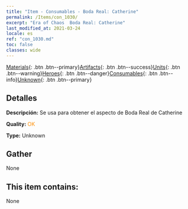 ```yaml
---
title: "Item - Consumables - Boda Real: Catherine"
permalink: /Items/con_1030/
excerpt: "Era of Chaos  Boda Real: Catherine"
last_modified_at: 2021-03-24
locale: es
ref: "con_1030.md"
toc: false
classes: wide
---
```

 [Materials](/es/Items/){: .btn .btn--primary}[Artifacts](/es/Items/Artifacts/){: .btn .btn--success}[Units](/es/Items/Units/){: .btn .btn--warning}[Heroes](/es/Items/Heroes/){: .btn .btn--danger}[Consumables](/es/Items/Consumables/){: .btn .btn--info}[Unknown](/es/Items/Unknown/){: .btn .btn--primary}

## Detalles
 **Descripción:** Se usa para obtener el aspecto de Boda Real de Catherine

 **Quality:** <span style="color: #FF8C00">OK</span>

 **Type:** Unknown

## Gather

  None

## This item contains:

  None

